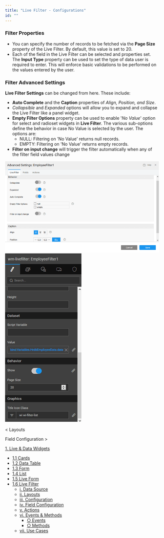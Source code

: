 ```yaml
---
title: "Live Filter - Configurations"
id: ""
---
```


### Filter Properties

- You can specify the number of records to be fetched via the **Page Size** property of the Live Filter. By default, this value is set to 20.
- Each of the field in the Live Filter can be selected and properties set. The **Input Type** property can be used to set the type of data user is required to enter. This will enforce basic validations to be performed on the values entered by the user.

### Filter Advanced Settings

**Live Filter Settings** can be changed from here. These include:

- **Auto Complete** and the **Caption** properties of _Align, Position, and Size_.
- _Collapsible_ and _Expanded_ options will allow you to expand and collapse the Live Filter like a panel widget.
- **Empty Filter Options** property can be used to enable '_No Value_' option for select and radioset widgets in **Live Filter**. The various sub-options define the behavior in case No Value is selected by the user. The options are:
    - NULL: Filtering on 'No Value' returns null records.
    - EMPTY: Filtering on 'No Value' returns empty records.
- **Filter on input change** will trigger the filter automatically when any of the filter field values change

[![](/learn/assets/filter_basics.png)](/learn/assets/filter_basics.png) [![](/learn/assets/filter_props-1.png)](/learn/assets/filter_props-1.png)

< Layouts

Field Configuration >

[1\. Live & Data Widgets](/learn/app-development/widgets/widget-library/#data-live)

- [1.1 Cards](/learn/app-development/widgets/datalive/cards/)
- [1.2 Data Table](/learn/app-development/widgets/datalive/data-table/)
- [1.3 Form](/learn/app-development/widgets/datalive/form/)
- [1.4 List](/learn/app-development/widgets/datalive/list/)
- [1.5 Live Form](/learn/app-development/widgets/datalive/live-form/)
- [1.6 Live Filter](/learn/app-development/widgets/datalive/live-filter/)
    - [i. Data Source](/learn/app-development/widgets/datalive/livefilter/live-filter-data-source/)
    - [ii. Layouts](/learn/app-development/widgets/datalive/livefilter/livefilter-layouts/)
    - [iii. Configuration](/learn/app-development/widgets/datalive/livefilter/filter-configurations/)
    - [iv. Field Configuration](/learn/app-development/widgets/datalive/livefilter/livefilter-field-configuration/)
    - [v. Actions](/learn/app-development/widgets/datalive/livefilter/livefilter-actions/)
    - [vi. Events & Methods](/learn/app-development/widgets/datalive/livefilter/livefilter-events-methods/)
        - [○ Events](/learn/app-development/widgets/datalive/livefilter/livefilter-events-methods/#events)
        - [○ Methods](/learn/app-development/widgets/datalive/livefilter/livefilter-events-methods/#methods)
    - [vii. Use Cases](/learn/app-development/widgets/datalive/livefilter/livefilter-use-cases/)
